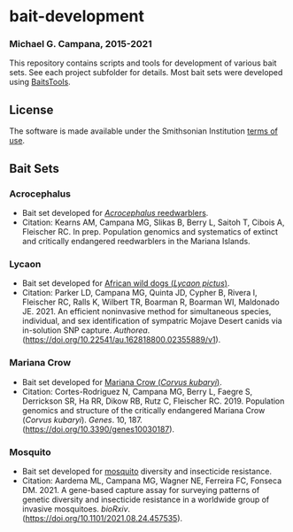 # bait-development  

### Michael G. Campana, 2015-2021  

This repository contains scripts and tools for development of various bait sets. See each project subfolder for details. Most bait sets were developed using [BaitsTools](https://github.com/campanam/BaitsTools).  

## License  
The software is made available under the Smithsonian Institution [terms of use](https://www.si.edu/termsofuse).  

## Bait Sets  
### Acrocephalus  
* Bait set developed for [*Acrocephalus* reedwarblers](Acrocephalus/).  
* Citation: Kearns AM, Campana MG, Slikas B, Berry L, Saitoh T, Cibois A, Fleischer RC. In prep. Population genomics and systematics of extinct and critically endangered reedwarblers in the Mariana Islands.  
### Lycaon
* Bait set developed for [African wild dogs (*Lycaon pictus*)](Lycaon/).  
* Citation: Parker LD, Campana MG, Quinta JD, Cypher B, Rivera I, Fleischer RC, Ralls K, Wilbert TR, Boarman R, Boarman WI, Maldonado JE. 2021. An efficient noninvasive method for simultaneous species, individual, and sex identification of sympatric Mojave Desert canids via in-solution SNP capture. *Authorea*. (https://doi.org/10.22541/au.162818800.02355889/v1).  
### Mariana Crow
* Bait set developed for [Mariana Crow (*Corvus kubaryi*)](MarianaCrow).  
* Citation: Cortes-Rodriguez N, Campana MG, Berry L, Faegre S, Derrickson SR, Ha RR, Dikow RB, Rutz C, Fleischer RC. 2019. Population genomics and structure of the critically endangered Mariana Crow (*Corvus kubaryi*). *Genes*. 10, 187. (https://doi.org/10.3390/genes10030187).  
### Mosquito  
* Bait set developed for [mosquito](Mosquito) diversity and insecticide resistance.  
* Citation: Aardema ML, Campana MG, Wagner NE, Ferreira FC, Fonseca DM. 2021. A gene-based capture assay for surveying patterns of genetic diversity and insecticide resistance in a worldwide group of invasive mosquitoes. *bioRxiv*. (https://doi.org/10.1101/2021.08.24.457535).  
